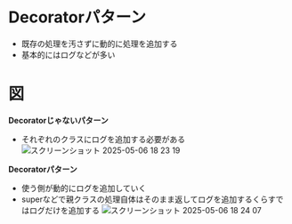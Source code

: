 # Decoratorパターン
- 既存の処理を汚さずに動的に処理を追加する
- 基本的にはログなどが多い

# 図
**Decoratorじゃないパターン**
- それぞれのクラスにログを追加する必要がある
![スクリーンショット 2025-05-06 18 23 19](https://github.com/user-attachments/assets/234c21e0-c096-4ad8-a4ca-778f5e48d839)

**Decoratorパターン**
- 使う側が動的にログを追加していく
- superなどで親クラスの処理自体はそのまま返してログを追加するくらすではログだけを追加する
![スクリーンショット 2025-05-06 18 24 07](https://github.com/user-attachments/assets/1cfe47ef-031e-47a3-91a2-b39267bfb8c4)
